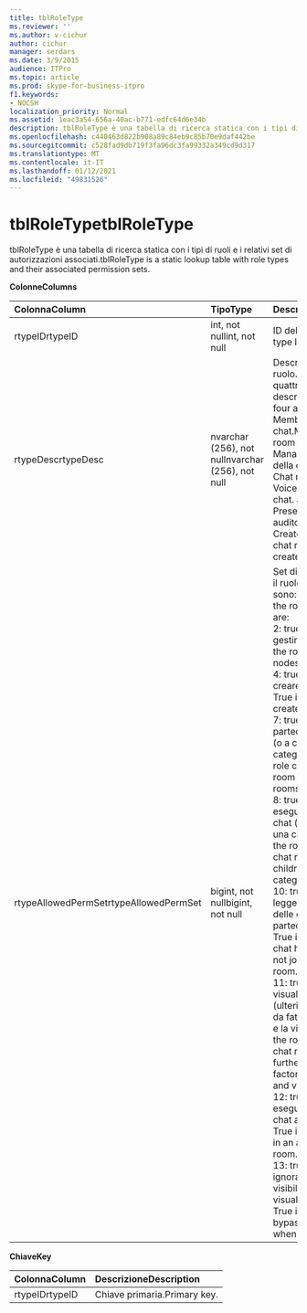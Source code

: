 ```yaml
---
title: tblRoleType
ms.reviewer: ''
ms.author: v-cichur
author: cichur
manager: serdars
ms.date: 3/9/2015
audience: ITPro
ms.topic: article
ms.prod: skype-for-business-itpro
f1.keywords:
- NOCSH
localization_priority: Normal
ms.assetid: 1eac3a54-656a-40ac-b771-edfc64d6e34b
description: tblRoleType è una tabella di ricerca statica con i tipi di ruoli e i relativi set di autorizzazioni associati.
ms.openlocfilehash: c440463d822b908a89c84eb9c85b70e9daf442be
ms.sourcegitcommit: c528fad9db719f3fa96dc3fa99332a349cd9d317
ms.translationtype: MT
ms.contentlocale: it-IT
ms.lasthandoff: 01/12/2021
ms.locfileid: "49831526"
---
```

# <a name="tblroletype"></a><span data-ttu-id="75307-103">tblRoleType</span><span class="sxs-lookup"><span data-stu-id="75307-103">tblRoleType</span></span>
 
<span data-ttu-id="75307-104">tblRoleType è una tabella di ricerca statica con i tipi di ruoli e i relativi set di autorizzazioni associati.</span><span class="sxs-lookup"><span data-stu-id="75307-104">tblRoleType is a static lookup table with role types and their associated permission sets.</span></span>
  
<span data-ttu-id="75307-105">**Colonne**</span><span class="sxs-lookup"><span data-stu-id="75307-105">**Columns**</span></span>

|<span data-ttu-id="75307-106">**Colonna**</span><span class="sxs-lookup"><span data-stu-id="75307-106">**Column**</span></span>|<span data-ttu-id="75307-107">**Tipo**</span><span class="sxs-lookup"><span data-stu-id="75307-107">**Type**</span></span>|<span data-ttu-id="75307-108">**Descrizione**</span><span class="sxs-lookup"><span data-stu-id="75307-108">**Description**</span></span>|
|:-----|:-----|:-----|
|<span data-ttu-id="75307-109">rtypeID</span><span class="sxs-lookup"><span data-stu-id="75307-109">rtypeID</span></span>  <br/> |<span data-ttu-id="75307-110">int, not null</span><span class="sxs-lookup"><span data-stu-id="75307-110">int, not null</span></span>  <br/> |<span data-ttu-id="75307-111">ID del tipo di ruolo.</span><span class="sxs-lookup"><span data-stu-id="75307-111">Role type ID.</span></span>  <br/> |
|<span data-ttu-id="75307-112">rtypeDesc</span><span class="sxs-lookup"><span data-stu-id="75307-112">rtypeDesc</span></span>  <br/> |<span data-ttu-id="75307-113">nvarchar (256), not null</span><span class="sxs-lookup"><span data-stu-id="75307-113">nvarchar (256), not null</span></span>  <br/> | <span data-ttu-id="75307-p101">Descrizione del tipo di ruolo. Sono disponibili quattro ruoli:</span><span class="sxs-lookup"><span data-stu-id="75307-p101">Role type description. There are four available roles:</span></span> <br/>  <span data-ttu-id="75307-116">Member: membro della chat.</span><span class="sxs-lookup"><span data-stu-id="75307-116">Member: Chat room member</span></span> <br/>  <span data-ttu-id="75307-117">Manager: responsabile della chat.</span><span class="sxs-lookup"><span data-stu-id="75307-117">Manager: Chat room manager</span></span> <br/>  <span data-ttu-id="75307-118">Voiced: relatore per una chat. auditorium</span><span class="sxs-lookup"><span data-stu-id="75307-118">Voiced: Presenter for an auditorium chat room</span></span> <br/>  <span data-ttu-id="75307-119">Creator: creazione di chat room</span><span class="sxs-lookup"><span data-stu-id="75307-119">Creator: Can create chat rooms</span></span> <br/> |
|<span data-ttu-id="75307-120">rtypeAllowedPermSet</span><span class="sxs-lookup"><span data-stu-id="75307-120">rtypeAllowedPermSet</span></span>  <br/> |<span data-ttu-id="75307-121">bigint, not null</span><span class="sxs-lookup"><span data-stu-id="75307-121">bigint, not null</span></span>  <br/> | <span data-ttu-id="75307-p102">Set di autorizzazioni per il ruolo. I bit utilizzati sono:</span><span class="sxs-lookup"><span data-stu-id="75307-p102">Permission set for the role. The used bits are:</span></span> <br/>  <span data-ttu-id="75307-124">2: true se il ruolo può gestire i nodi.</span><span class="sxs-lookup"><span data-stu-id="75307-124">2: True if the role can manage nodes.</span></span> <br/>  <span data-ttu-id="75307-125">4: true se il ruolo può creare nodi figlio.</span><span class="sxs-lookup"><span data-stu-id="75307-125">4: True if the role can create children nodes.</span></span> <br/>  <span data-ttu-id="75307-126">7: true se il ruolo può partecipare a una chat (o a chat figlio di una categoria).</span><span class="sxs-lookup"><span data-stu-id="75307-126">7: True if the role can join a chat room (or children chat rooms of a category).</span></span> <br/>  <span data-ttu-id="75307-127">8: true se il ruolo può eseguire chat in una chat (o in chat figlio di una categoria).</span><span class="sxs-lookup"><span data-stu-id="75307-127">8: True if the role can chat in a chat room (or in children chat rooms of a category).</span></span> <br/>  <span data-ttu-id="75307-128">10: true se il ruolo può leggere la cronologia delle chat anche se non partecipa a una chat.</span><span class="sxs-lookup"><span data-stu-id="75307-128">10: True if the role can read chat history even when not joined to a chat room.</span></span> <br/>  <span data-ttu-id="75307-p103">11: true se il ruolo può visualizzare la chat (ulteriormente definito da fattori come l'ambito e la visibilità).</span><span class="sxs-lookup"><span data-stu-id="75307-p103">11: True if the role can see the chat room. (This is further refined by factors such as scope and visibility.)</span></span> <br/>  <span data-ttu-id="75307-131">12: true se il ruolo può eseguire chat in una chat auditorium.</span><span class="sxs-lookup"><span data-stu-id="75307-131">12: True if the role can chat in an auditorium chat room.</span></span> <br/>  <span data-ttu-id="75307-132">13: true se il ruolo può ignorare le regole di visibilità quando visualizza i nodi.</span><span class="sxs-lookup"><span data-stu-id="75307-132">13: True if the role can bypass visibility rules when viewing nodes.</span></span> <br/> |
   
<span data-ttu-id="75307-133">**Chiave**</span><span class="sxs-lookup"><span data-stu-id="75307-133">**Key**</span></span>

|<span data-ttu-id="75307-134">**Colonna**</span><span class="sxs-lookup"><span data-stu-id="75307-134">**Column**</span></span>|<span data-ttu-id="75307-135">**Descrizione**</span><span class="sxs-lookup"><span data-stu-id="75307-135">**Description**</span></span>|
|:-----|:-----|
|<span data-ttu-id="75307-136">rtypeID</span><span class="sxs-lookup"><span data-stu-id="75307-136">rtypeID</span></span>  <br/> |<span data-ttu-id="75307-137">Chiave primaria.</span><span class="sxs-lookup"><span data-stu-id="75307-137">Primary key.</span></span>  <br/> |
   

